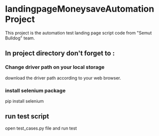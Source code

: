 # landingpageMoneysaveAutomationProject

This project is the automation test landing page script code from  "Semut Bulldog" team.

## In project directory don't forget to :

### Change driver path on your local storage
download the driver path according to your web browser.

### install selenium package
pip install selenium


## run test script
open test_cases.py file and run test
